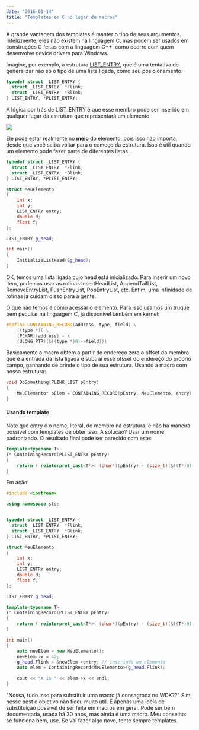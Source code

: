 ```yaml
---
date: "2016-01-14"
title: "Templates em C no lugar de macros"
---
```

A grande vantagem dos templates é manter o tipo de seus argumentos. Infelizmente, eles não existem na linguagem C, mas podem ser usados em construções C feitas com a linguagem C++, como ocorre com quem desenvolve device drivers para Windows.

Imagine, por exemplo, a estrutura [LIST_ENTRY](https://msdn.microsoft.com/en-us/library/windows/hardware/ff554296(v=vs.85).aspx), que é uma tentativa de generalizar não só o tipo de uma lista ligada, como seu posicionamento:

```cpp
typedef struct _LIST_ENTRY {
  struct _LIST_ENTRY  *Flink;
  struct _LIST_ENTRY  *Blink;
} LIST_ENTRY, *PLIST_ENTRY;
```

A lógica por trás de LIST_ENTRY é que esse membro pode ser inserido em qualquer lugar da estrutura que representará um elemento:

![](http://i.imgur.com/865mgsu.jpg)

Ele pode estar realmente no __meio__ do elemento, pois isso não importa, desde que você saiba voltar para o começo da estrutura. Isso é útil quando um elemento pode fazer parte de diferentes listas.

```cpp
typedef struct _LIST_ENTRY {
  struct _LIST_ENTRY  *Flink;
  struct _LIST_ENTRY  *Blink;
} LIST_ENTRY, *PLIST_ENTRY;

struct MeuElemento
{
	int x;
	int y;
	LIST_ENTRY entry;
	double d;
	float f;
};

LIST_ENTRY g_head;

int main()
{
	InitializeListHead(&g_head);
}
```

OK, temos uma lista ligada cujo head está inicializado. Para inserir um novo item, podemos usar as rotinas InsertHeadList, AppendTailList, RemoveEntryList, PushEntryList, PopEntryList, etc. Enfim, uma infinidade de rotinas já cuidam disso para a gente.

O que não temos é como acessar o elemento. Para isso usamos um truque bem peculiar na linguagem C, já disponível também em kernel:

```cpp
#define CONTAINING_RECORD(address, type, field) \
    ((type *)( \
    (PCHAR)(address) - \
    (ULONG_PTR)(&((type *)0)->field)))
```

Basicamente a macro obtém a partir do endereço zero o offset do membro que é a entrada da lista ligada e subtrai esse ofsset do endereço do próprio campo, ganhando de brinde o tipo de sua estrutura. Usando a macro com nossa estrutura:

```cpp
void DoSomething(PLINK_LIST pEntry)
{
	MeuElemento* pElem = CONTAINING_RECORD(pEntry, MeuElemento, entry);
}
```

#### Usando template

Note que entry é o nome, literal, do membro na estrutura, e não há maneira possível com templates de obter isso. A solução? Usar um nome padronizado. O resultado final pode ser parecido com este:

```cpp
template<typename T>
T* ContainingRecord(PLIST_ENTRY pEntry)
{
    return ( reinterpret_cast<T*>( (char*)(pEntry) - (size_t)(&((T*)0)->entry)) );
}
```

Em ação:

```cpp
#include <iostream>

using namespace std;


typedef struct _LIST_ENTRY {
  struct _LIST_ENTRY  *Flink;
  struct _LIST_ENTRY  *Blink;
} LIST_ENTRY, *PLIST_ENTRY;

struct MeuElemento
{
	int x;
	int y;
	LIST_ENTRY entry;
	double d;
	float f;
};

LIST_ENTRY g_head;

template<typename T>
T* ContainingRecord(PLIST_ENTRY pEntry)
{
    return ( reinterpret_cast<T*>( (char*)(pEntry) - (size_t)(&((T*)0)->entry)) );
}

int main()
{
    auto newElem = new MeuElemento();
    newElem->x = 42;
    g_head.Flink = &newElem->entry; // inserindo um elemento
    auto elem = ContainingRecord<MeuElemento>(g_head.Flink);

    cout << "X is " << elem->x << endl;
}
```

"Nossa, tudo isso para substituir uma macro já consagrada no WDK??" Sim, nesse post o objetivo não ficou muito útil. É apenas uma ideia de substituição possível de ser feita em macros em geral. Pode ser bem documentada, usada há 30 anos, mas ainda é uma macro. Meu conselho: se funciona bem, use. Se vai fazer algo novo, tente sempre templates.
